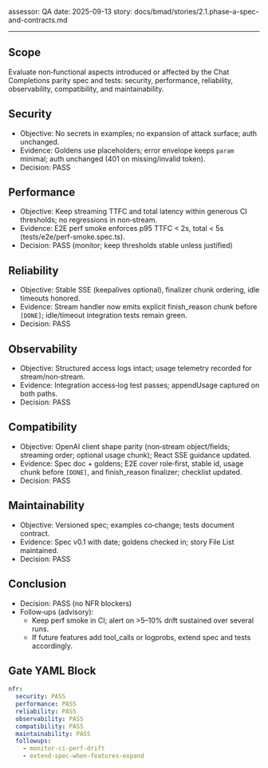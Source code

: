 assessor: QA
date: 2025-09-13
story: docs/bmad/stories/2.1.phase-a-spec-and-contracts.md

---

## Scope

Evaluate non‑functional aspects introduced or affected by the Chat Completions parity spec and tests: security, performance, reliability, observability, compatibility, and maintainability.

## Security

- Objective: No secrets in examples; no expansion of attack surface; auth unchanged.
- Evidence: Goldens use placeholders; error envelope keeps `param` minimal; auth unchanged (401 on missing/invalid token).
- Decision: PASS

## Performance

- Objective: Keep streaming TTFC and total latency within generous CI thresholds; no regressions in non‑stream.
- Evidence: E2E perf smoke enforces p95 TTFC < 2s, total < 5s (tests/e2e/perf-smoke.spec.ts).
- Decision: PASS (monitor; keep thresholds stable unless justified)

## Reliability

- Objective: Stable SSE (keepalives optional), finalizer chunk ordering, idle timeouts honored.
- Evidence: Stream handler now emits explicit finish_reason chunk before `[DONE]`; idle/timeout integration tests remain green.
- Decision: PASS

## Observability

- Objective: Structured access logs intact; usage telemetry recorded for stream/non‑stream.
- Evidence: Integration access‑log test passes; appendUsage captured on both paths.
- Decision: PASS

## Compatibility

- Objective: OpenAI client shape parity (non‑stream object/fields; streaming order; optional usage chunk); React SSE guidance updated.
- Evidence: Spec doc + goldens; E2E cover role‑first, stable id, usage chunk before `[DONE]`, and finish_reason finalizer; checklist updated.
- Decision: PASS

## Maintainability

- Objective: Versioned spec; examples co‑change; tests document contract.
- Evidence: Spec v0.1 with date; goldens checked in; story File List maintained.
- Decision: PASS

## Conclusion

- Decision: PASS (no NFR blockers)
- Follow‑ups (advisory):
  - Keep perf smoke in CI; alert on >5–10% drift sustained over several runs.
  - If future features add tool_calls or logprobs, extend spec and tests accordingly.

## Gate YAML Block

```yaml
nfr:
  security: PASS
  performance: PASS
  reliability: PASS
  observability: PASS
  compatibility: PASS
  maintainability: PASS
  followups:
    - monitor-ci-perf-drift
    - extend-spec-when-features-expand
```
